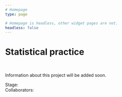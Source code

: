 ```yaml
---
# Homepage
type: page

# Homepage is headless, other widget pages are not.
headless: false
---
```


# Statistical practice

</br>

Information about this project will be added soon. 

Stage:  
Collaborators: 
